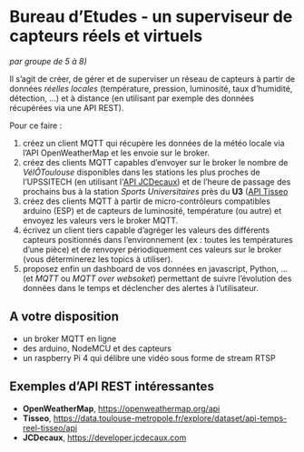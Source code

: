 # Bureau d’Etudes - un superviseur de capteurs réels et virtuels
*par groupe de 5 à 8)*

Il s’agit de créer, de gérer et de superviser un réseau de capteurs à partir de données *réelles locales* (température, pression, luminosité, taux d’humidité, détection, ...) et à distance (en utilisant par exemple des données récupérées via une API REST).

Pour ce faire :
1.  créez un client MQTT qui récupère les données de la météo locale via l’API OpenWeatherMap et les envoie sur le broker.
2.  créez  des  clients  MQTT  capables  d’envoyer  sur  le  broker  le  nombre  de  *VélÔToulouse* disponibles dans les stations les plus proches de l’UPSSITECH (en utilisant l'[API JCDecaux](https://developer.jcdecaux.com)) et de l’heure de passage des prochains bus à la station *Sports Universitaires* près du **U3** ([API Tisseo](https://data.toulouse-metropole.fr/explore/dataset/api-temps-reel-tisseo/api)
4. créez des clients MQTT à partir de micro-contrôleurs compatibles arduino (ESP) et de capteurs de luminosité, température (ou autre) et envoyez les valeurs vers le broker MQTT.
5.  écrivez  un  client  tiers  capable  d’agréger  les  valeurs  des  différents  capteurs  positionnés  dans l’environnement (ex : toutes les températures d’une pièce) et de renvoyer périodiquement ces valeurs sur le broker (vous déterminerez les topics à utiliser).
6.  proposez enfin un dashboard de vos données en javascript, Python, … (et *MQTT* ou *MQTT over websoket*) permettant de suivre l’évolution des données dans le temps et déclencher des alertes à l’utilisateur.

## A votre disposition
* un broker MQTT en ligne
* des arduino, NodeMCU et des capteurs
* un raspberry Pi 4 qui délibre une vidéo sous forme de stream RTSP

## Exemples d’API REST intéressantes
* **OpenWeatherMap**, https://openweathermap.org/api
* **Tisseo**, https://data.toulouse-metropole.fr/explore/dataset/api-temps-reel-tisseo/api
* **JCDecaux**, https://developer.jcdecaux.com


